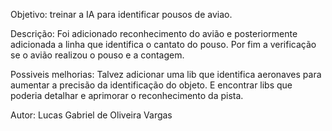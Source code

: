 Objetivo: treinar a IA para identificar pousos de aviao.

Descrição: Foi adicionado reconhecimento do avião e posteriormente adicionada a linha que identifica o cantato do pouso. Por fim a verificação se o avião realizou o pouso e a contagem.

Possiveis melhorias: Talvez adicionar uma lib que identifica aeronaves para aumentar a precisão da identificação do objeto. E encontrar libs que poderia detalhar e aprimorar o reconhecimento da pista. 

Autor: Lucas Gabriel de Oliveira Vargas
